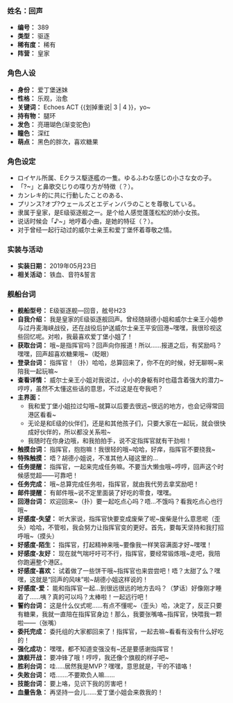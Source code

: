 ### 姓名：回声
* **编号：** 389
* **类型：** 驱逐
* **稀有度：** 稀有
* **阵营：** 皇家


### 角色人设
* **身份：** 爱丁堡迷妹
* **性格：** 乐观，治愈
* **关键词：** Echoes ACT {{划掉重说| 3 | 4 }}，yo~
* **持有物：** 腿环
* **发色：** 亮珊瑚色(渐变驼色)
* **瞳色：** 深红
* **萌点：** 黑色的胖次，喜欢糖果


### 角色设定
* ロイヤル所属、Eクラス駆逐艦の一隻。ゆるふわな感じの小さな女の子。
* 「?~」と鼻歌交じりの喋り方が特徴（？）。
* カンレキ的に共に行動したことのある、
* プリンス?オブ?ウェールズとエディンバラのことを尊敬している。
* 隶属于皇家，是E级驱逐舰之一。是个给人感觉蓬蓬松松的娇小女孩。
* 说话时候会「♪~」地哼着小曲，是她的特征（？）。
* 对于曾经一起行动过的威尔士亲王和爱丁堡怀着尊敬之情。


### 实装与活动
* **实装日期：** 2019年05月23日
* **相关活动：** 铁血、音符&誓言


### 舰船台词
* **舰船型号：** E级驱逐舰—回音，舷号H23
* **自我介绍：** 我是皇家的E级驱逐舰回声。曾经随胡德小姐和威尔士亲王小姐参与过丹麦海峡战役，还在战役后护送威尔士亲王平安回港~嘿嘿，我很珍视这些回忆呢。对啦，我最喜欢爱丁堡小姐了！
* **获取台词：** 哦~是指挥官吗？回声向你报道！所以……报道之后，有奖励吗？嘿嘿，回声超喜欢糖果哦~（眨眼）
* **登录台词：** 指挥官！（扑）哈哈，总算回来了，你不在的时候，好无聊啊~来陪我一起玩嘛~
* **查看详情：** 威尔士亲王小姐对我说过，小小的身躯有时也蕴含着强大的潜力~哼哼，虽然不太懂这些话的意思，不过这是在夸我吧？
* **主界面：**
  * 我和爱丁堡小姐拉过勾哦~就算以后要去很远~很远的地方，也会记得常回港区看看~
  * 无论是和E级的伙伴们，还是和其他孩子们，只要大家在一起玩，就会很快成好伙伴的，所以都没关系啦~
  * 我随时在你身边哦，和我拍拍手，说不定指挥官就有干劲啦！
* **触摸台词：** 指挥官，抱抱嘛！我很轻的哦~哈哈，好痒，指挥官不要挠我~
* **特殊触摸：** 唔？胡德小姐说，不准其他人碰这里的…
* **任务提醒：** 指挥官，一起来完成任务嘛。不要当大懒虫哦~哼哼，回声这个时候感觉超——可靠吧！
* **任务完成：** 哦~总算完成任务啦，指挥官，就由我代劳去拿奖励吧！
* **邮件提醒：** 有邮件哦~说不定里面装了好吃的零食，嘿嘿。
* **回港台词：** 欢迎回来~（扑）要一起吃点心吗？唔…不饿吗？看我吃点心也行哦~
* **好感度-失望：** 听大家说，指挥官快要变成废柴了呢~废柴是什么意思呢（歪头）哈哈，不管啦，我会努力让指挥官变的更好。首先，要每天坚持和我打招呼哦~（摸头）
* **好感度-陌生：** 指挥官，打起精神来哦~要像我一样笑容满面才好~嘿嘿！
* **好感度-友好：** 现在就气喘吁吁可不行，指挥官，要经常锻炼哦~走吧，我陪你跑遍整个港区。
* **好感度-喜欢：** 试着做了一些饼干哦~指挥官也来尝尝吧！唔？太甜了么？嘿嘿，这就是“回声的风味”啦~胡德小姐这样说的！
* **好感度-爱：** 能和指挥官一起…到很远很远的地方去吗？（梦话）好像刚才睡着了……咦？真的可以吗？太棒啦！一起远行吧！
* **誓约台词：** 这是什么仪式呢……有点不懂呢~（歪头）哈，决定了，反正只要有糖果，我就一直陪在指挥官身边！那么，我要张嘴咯~指挥官，快喂我一颗啦——（张嘴）
* **委托完成：** 委托组的大家都回来了！指挥官，一起去嘛~看看有没有什么好吃的！
* **强化成功：** 嘿嘿，都不知道变强没有~还是要感谢指挥官！
* **旗舰开战：** 要冲锋了哦！哼哼，我还像个旗舰的样子吧~
* **胜利台词：** 哇…..居然我是MVP？嘿嘿，意思就是，干的不错咯！
* **失败台词：** 唔…….不要欺负人嘛……
* **技能台词：** 要上咯，见识下我的厉害吧！
* **血量告急：** 再坚持一会儿……爱丁堡小姐会来救我的！

